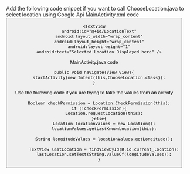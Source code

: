 Add the following code snippet if you want to call ChooseLocation.java to select location using Google Api
MainActivity.xml code
    <Button
        android:id="@+id/button"
        android:layout_width="match_parent"
        android:layout_height="wrap_content"
        android:onClick="navigate"
        android:text="Select Location"
        tools:layout_editor_absoluteX="109dp"
        tools:layout_editor_absoluteY="96dp" />

    <TextView
        android:id="@+id/LocationText"
        android:layout_width="wrap_content"
        android:layout_height="wrap_content"
        android:layout_weight="1"
        android:text="Selected Location Displayed here" />

MainActivity.java code

    public void navigate(View view){
        startActivity(new Intent(this,ChooseLocation.class));
    }

Use the following code if you are trying to take the values from an activity

        Boolean checkPermission = Location.CheckPermission(this);
        if (!checkPermission){
            Location.requestLocation(this);
        }else{
            Location locationValues = new Location();
            locationValues.getLastKnownLocation(this);

            String longitudeValues = locationValues.getLongitude();

            TextView lastLocation = findViewById(R.id.current_location);
            lastLocation.setText(String.valueOf(longitudeValues));
        }
